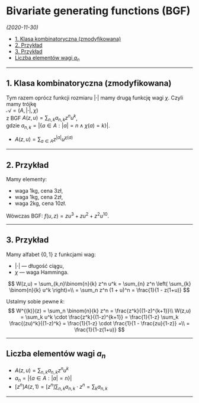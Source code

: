 # Bivariate generating functions (BGF)

*(2020-11-30)*

- [1. Klasa kombinatoryczna (zmodyfikowana)](#1-klasa-kombinatoryczna-zmodyfikowana)
- [2. Przykład](#2-przykład)
- [3. Przykład](#3-przykład)
- [Liczba elementów wagi $a_n$](#liczba-elementów-wagi-a_n)

---

## 1. Klasa kombinatoryczna (zmodyfikowana)

Tym razem oprócz funkcji rozmiaru $|\cdot|$ mamy drugą funkcję wagi $\chi$. Czyli mamy trójkę\
$\mathcal{A} = (A, |\cdot|, \chi)$\
z BGF $A(z,u) = \sum_{n,k} a_{n,k} z^n u^k$,\
gdzie $a_{n,k} = \left\lvert \left\{a \in A: |a| = n \land \chi(a) = k\right\} \right\rvert$.

- $A(z,u) = \sum_{a \in A} z^{|a|} u^{\chi(a)}$

---

## 2. Przykład

Mamy elementy:
- waga 1kg, cena 3zł,
- waga 1kg, cena 2zł,
- waga 2kg, cena 10zł.

Wówczas BGF: $f(u,z) = z u^3 + zu^2 + z^2 u^{10}$.

---

## 3. Przykład

Mamy alfabet $\{0,1\}$ z funkcjami wag:
- $|\cdot|$ — długość ciągu,
- $\chi$ — waga Hamminga.

$$
W(z,u) = \sum_{k,n}\binom{n}{k} z^n u^k = \sum_{n} z^n \left( \sum_{k} \binom{n}{k} u^k \right)=\\
= \sum_n z^n (1 + u)^n = \frac{1}{1 - z(1+u)}
$$

Ustalmy sobie pewne $k$:
$$
W^{(k)}(z) = \sum_n \binom{n}{k} z^n = \frac{z^k}{(1-z)^{k+1}}\\
W(z,u) = \sum_k u^k \cdot \frac{z^k}{(1-z)^{k+1}} = \frac{1}{1-z} \sum_k \frac{(zu)^k}{(1-z)^k} = \frac{1}{1-z} \cdot \frac{1}{1 - \frac{zu}{1-z}} =\\
= \frac{1}{1-z(1+u)}
$$

---

## Liczba elementów wagi $a_n$

- $A(z,u) = \sum_{n,k} a_{n,k} z^n u^k$
- $a_n = \left\lvert \left\{ a \in A: |a| = n \right\} \right\rvert$
- $[z^n] A(z,1) = [z^n] \sum_{n,k} a_{n,k} \cdot z^n = \sum_{k} a_{n,k}$

---
